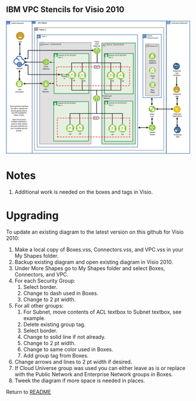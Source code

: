 ## IBM VPC Stencils for Visio 2010

![VPCExperience](/images/ibm_vpc_architecture_visio.png)

# Notes

1. Additional work is needed on the boxes and tags in Visio.

# Upgrading

To update an existing diagram to the latest version on this github for Visio 2010:
1. Make a local copy of Boxes.vss, Connectors.vss, and VPC.vss in your My Shapes folder.
2. Backup existing diagram and open existing diagram in Visio 2010.
3. Under More Shapes go to My Shapes folder and select Boxes, Connectors, and VPC.
4. For each Security Group: 
    1. Select border.
    2. Change to dash used in Boxes.
    3. Change to 2 pt width.
5. For all other groups:
    1. For Subnet, move contents of ACL textbox to Subnet textbox, see example.
    2. Delete existing group tag.
    3. Select border.
    4. Change to solid line if not already.
    5. Change to 2 pt width.
    6. Change to same color used in Boxes.
    7. Add group tag from Boxes.
6. Change arrows and lines to 2 pt width if desired.
7. If Cloud Universe group was used you can either leave as is or replace with the Public Network and Enterprise Network groups in Boxes.
8. Tweek the diagram if more space is needed in places.

Return to [README](/README.md)
